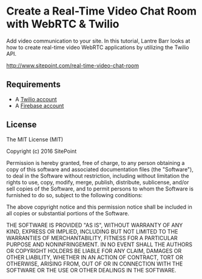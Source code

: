 # Create a Real-Time Video Chat Room with WebRTC & Twilio

Add video communication to your site. In this tutorial, Lantre Barr looks at how to create real-time video WebRTC applications by utilizing the Twilio API.

http://www.sitepoint.com/real-time-video-chat-room

## Requirements

* A [Twilio account](https://www.twilio.com/try-twilio)
* A [Firebase account](ttps://www.firebase.com/account/)

## License

The MIT License (MIT)

Copyright (c) 2016 SitePoint

Permission is hereby granted, free of charge, to any person obtaining a copy of this software and associated documentation files (the "Software"), to deal in the Software without restriction, including without limitation the rights to use, copy, modify, merge, publish, distribute, sublicense, and/or sell copies of the Software, and to permit persons to whom the Software is furnished to do so, subject to the following conditions:

The above copyright notice and this permission notice shall be included in all copies or substantial portions of the Software.

THE SOFTWARE IS PROVIDED "AS IS", WITHOUT WARRANTY OF ANY KIND, EXPRESS OR IMPLIED, INCLUDING BUT NOT LIMITED TO THE WARRANTIES OF MERCHANTABILITY, FITNESS FOR A PARTICULAR PURPOSE AND NONINFRINGEMENT. IN NO EVENT SHALL THE AUTHORS OR COPYRIGHT HOLDERS BE LIABLE FOR ANY CLAIM, DAMAGES OR OTHER LIABILITY, WHETHER IN AN ACTION OF CONTRACT, TORT OR OTHERWISE, ARISING FROM, OUT OF OR IN CONNECTION WITH THE SOFTWARE OR THE USE OR OTHER DEALINGS IN THE SOFTWARE.
